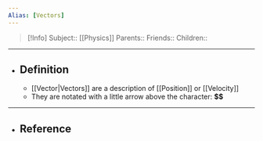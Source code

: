 ```yaml
---
Alias: [Vectors]
---
```

> [!Info]
> Subject:: [[Physics]]
> Parents:: 
> Friends:: 
> Children:: 
---
- ## Definition
	- [[Vector|Vectors]] are a description of [[Position]] or [[Velocity]]
	- They are notated with a little arrow above the character: **$$**
---
- ## Reference